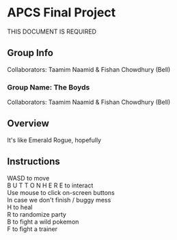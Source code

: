# APCS Final Project
THIS DOCUMENT IS REQUIRED
## Group Info
Collaborators: Taamim Naamid & Fishan Chowdhury (Bell)
### Group Name: The Boyds
Collaborators: Taamim Naamid & Fishan Chowdhury (Bell)
## Overview
It's like Emerald Rogue, hopefully
## Instructions
WASD to move\
B U T T O N H E R E to interact\
Use mouse to click on-screen buttons\
In case we don't finish / buggy mess\
H to heal\
R to randomize party\
B to fight a wild pokemon\
F to fight a trainer